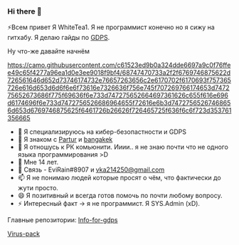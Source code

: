 ### Hi there 👋
 ⚡Всем привет Я WhiteTea1. Я не программист конечно но я сижу на гитхабу. Я делаю гайды по [GDPS](https://github.com/EnjoyDogDev/info-for-gdps/issues). 

Ну что-же давайте начнём

https://camo.githubusercontent.com/c61523ed9b0a324dde6697a9c0f76ffee49c65f4277a96ea1d0e3ee9018f9bf4/68747470733a2f2f6769746875622d726561646d652d73746174732e76657263656c2e6170702f6170693f757365726e616d653d6d6f6e6f73616e7326636f756e745f707269766174653d747275652673686f775f69636f6e733d747275652664697361626c655f616e696d6174696f6e733d7472756526686964655f72616e6b3d74727565267468656d653d6769746875625f6461726b26626f726465725f636f6c6f723d353761356665
- 🔭 Я специализируюсь на кибер-безопастности и GDPS
- 🌱 Я знаком с [Partur](https://github.com/Partur1) и [bangakek](https://github.com/bang173)
- 👯 Я отношусь к РК комьюнити. Ииии.. я не знаю почти что не одного языка программирования >D
- 🤔 Мне 14 лет.
- 💬 Связь - EviRain#8907 и vka214250@gmail.com
- 📫 Я не понимаю людей которые просят о чём, что фактически до жути просто.
- 😄 Я позитивный и всегда готов помочь по почти любому вопросу.
- ⚡ Интересный факт -> я не программист. Я SYS.Admin (xD).

Главные репозитории:
[Info-for-gdps](https://github.com/EnjoyDogDev/info-for-gdps) 

[Virus-pack](https://github.com/EnjoyDogDev/virus-pack2)

